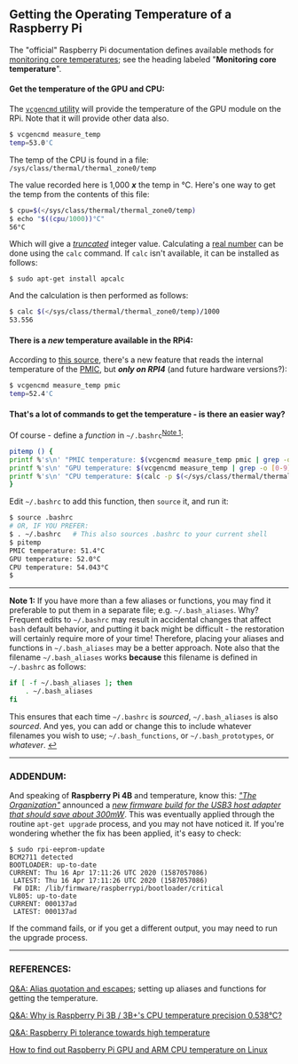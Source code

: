 ## Getting the Operating Temperature of a Raspberry Pi

The "official" Raspberry Pi documentation defines available methods for [monitoring core temperatures](https://www.raspberrypi.org/documentation/configuration/config-txt/overclocking.md); see the heading labeled "**Monitoring core temperature**".

#### Get the temperature of the GPU and CPU:

The [`vcgencmd` utility](https://www.raspberrypi.org/documentation/raspbian/applications/vcgencmd.md) will provide the temperature of the GPU module on the RPi. Note that it will provide other data also.

```bash
$ vcgencmd measure_temp
temp=53.0'C
```

The temp of the CPU is found in a file: `/sys/class/thermal/thermal_zone0/temp` 

The value recorded here is 1,000 ***x*** the temp in °C. Here's one way to get the temp from the contents of this file: 

```bash
$ cpu=$(</sys/class/thermal/thermal_zone0/temp)
$ echo "$((cpu/1000))°C"
56°C
```

Which will give a [*truncated*](https://techterms.com/definition/truncate) integer value. Calculating a [real number](https://en.wikipedia.org/wiki/Real_number) can be done using the `calc` command. If `calc` isn't available, it can be installed as follows:  

```
$ sudo apt-get install apcalc
```

And the calculation is then performed as follows: 

```bash
$ calc $(</sys/class/thermal/thermal_zone0/temp)/1000
53.556
```

#### There is a *new* temperature available in the RPi4:

According to [this source](https://www.raspberrypi.org/forums/viewtopic.php?p=1500138), there's a new feature that reads the internal temperature of the [PMIC](https://www.maxlinear.com/Company/press-releases/2019/MaxLinear%E2%80%99s-MxL7704-PMIC-Powers-the-Raspberry-Pi-4), but ***only on RPI4*** (and future hardware versions?):

```bash
$ vcgencmd measure_temp pmic
temp=52.4'C
```

#### That's a lot of commands to get the temperature - is there an easier way? 

Of course - define a *function* in `~/.bashrc`<sup id="a1">[Note 1](#f1)</sup>: 

```bash
pitemp () {
printf %'s\n' "PMIC temperature: $(vcgencmd measure_temp pmic | grep -o [0-9][0-9]\.[0-9])°C"
printf %'s\n' "GPU temperature: $(vcgencmd measure_temp | grep -o [0-9][0-9]\.[0-9])°C"
printf %'s\n' "CPU temperature: $(calc -p $(</sys/class/thermal/thermal_zone0/temp)/1000)°C"
}
```

Edit `~/.bashrc` to add this function, then `source` it, and run it: 

 ```bash
$ source .bashrc    
# OR, IF YOU PREFER: 
$ . ~/.bashrc 	# This also sources .bashrc to your current shell
$ pitemp
PMIC temperature: 51.4°C
GPU temperature: 52.0°C
CPU temperature: 54.043°C
$
 ```

---

<b id="f1">Note 1:</b> If you have more than a few aliases or functions, you may find it preferable to put them in a separate file; e.g. `~/.bash_aliases`. Why? Frequent edits to `~/.bashrc` may result in accidental changes that affect `bash` default behavior, and putting it back might be difficult - the restoration will certainly require more of your time! Therefore, placing your aliases and functions in `~/.bash_aliases` may be a better approach. Note also that the filename `~/.bash_aliases` works **because** this filename is defined in `~/.bashrc` as follows: 

```bash
if [ -f ~/.bash_aliases ]; then
    . ~/.bash_aliases
fi
```

This ensures that each time `~/.bashrc` is *sourced*, `~/.bash_aliases` is also *sourced*. And yes, you can add or change this to include whatever filenames you wish to use; `~/.bash_functions`, or `~/.bash_prototypes`, or *whatever*.  [↩](#a1) 

---

### ADDENDUM:

And speaking of **Raspberry Pi 4B** and temperature, know this: [*"The Organization"*](https://www.raspberrypi.org/) announced a [*new firmware build for the USB3 host adapter that should save about 300mW*](https://www.raspberrypi.org/forums/viewtopic.php?f=28&t=243500&p=1490467&hilit=vl805#p1490467). This was eventually applied through the routine `apt-get upgrade` process, and you may not have noticed it. If you're wondering whether the fix has been applied, it's easy to check: 

```
$ sudo rpi-eeprom-update
BCM2711 detected
BOOTLOADER: up-to-date
CURRENT: Thu 16 Apr 17:11:26 UTC 2020 (1587057086)
 LATEST: Thu 16 Apr 17:11:26 UTC 2020 (1587057086)
 FW DIR: /lib/firmware/raspberrypi/bootloader/critical
VL805: up-to-date
CURRENT: 000137ad
 LATEST: 000137ad
```

If the command fails, or if you get a different output, you may need to run the upgrade process. 

---

### REFERENCES:

 [Q&A: Alias quotation and escapes](https://raspberrypi.stackexchange.com/questions/111889/alias-quotation-and-escapes); setting up aliases and functions for getting the temperature. 

[Q&A: Why is Raspberry Pi 3B / 3B+'s CPU temperature precision 0.538°C?](https://raspberrypi.stackexchange.com/questions/95389/why-is-raspberry-pi-3b-3bs-cpu-temperature-precision-0-538c) 

[Q&A: Raspberry Pi tolerance towards high temperature](https://raspberrypi.stackexchange.com/questions/98485/raspberry-pi-tolerance-towards-high-temperature) 

[How to find out Raspberry Pi GPU and ARM CPU temperature on Linux](https://www.cyberciti.biz/faq/linux-find-out-raspberry-pi-gpu-and-arm-cpu-temperature-command/) 

